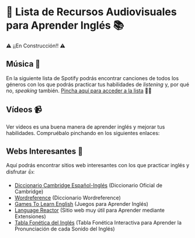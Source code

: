 # 📖 Lista de Recursos Audiovisuales para Aprender Inglés 📚 
⚠️ ¡¡En Construcción!! ⚠️

## Música 🎵
En la siguiente lista de Spotify podrás encontrar canciones de todos los géneros con los que podrás practicar tus habilidades de *listening* y, por qué no, *speaking* también. <a href="https://open.spotify.com/playlist/7gyvu2Pota1vRy2fhJTUxX?si=44381712ded243ee">Pincha aquí para acceder a la lista</a> 🤘🎼

## Vídeos 📹
Ver videos es una buena manera de aprender inglés y mejorar tus habilidades. Compruébalo pinchando en los siguientes enlaces: 

## Webs Interesantes 🤠
Aquí podrás encontrar sitios web interesantes con los que practicar inglés y disfrutar 👍:
 - <a href="https://dictionary.cambridge.org/es/diccionario/ingles/">Diccionario Cambridge Español-Inglés</a> (Diccionario Oficial de Cambridge)
 - <a href="https://www.wordreference.com/">Wordreference</a> (Diccionario Wordreference)
 - <a href="https://www.gamestolearnenglish.com/">Games To Learn English</a> (Juegos para Aprender Inglés)
 - <a href="https://www.languagereactor.com/">Language Reactor</a> (Sitio web muy útil para Aprender mediante Extensiones)
 - <a href="https://www.cambridge.org/features/IPAchart/">Tabla Fonética del Inglés</a> (Tabla Fonética Interactiva para Aprender la Pronunciación de cada Sonido del Inglés)
